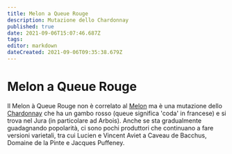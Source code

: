 ```yaml
---
title: Melon a Queue Rouge
description: Mutazione dello Chardonnay
published: true
date: 2021-09-06T15:07:46.687Z
tags: 
editor: markdown
dateCreated: 2021-09-06T09:35:38.679Z
---
```


# Melon a Queue Rouge

Il Melon à Queue Rouge non è correlato al [Melon](/vitigni/bacca-bianca/melon) ma è una mutazione dello [Chardonnay](/vitigni/Francia/bacca-bianca/chardonnay) che ha un gambo rosso (queue significa 'coda' in francese) e si trova nel Jura (in particolare ad Arbois). Anche se sta gradualmente guadagnando popolarità, ci sono pochi produttori che continuano a fare versioni varietali, tra cui Lucien e Vincent Aviet a Caveau de Bacchus, Domaine de la Pinte e Jacques Puffeney.
